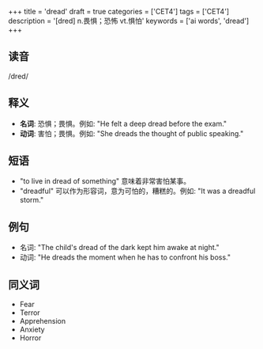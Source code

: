 +++
title = 'dread'
draft = true
categories = ['CET4']
tags = ['CET4']
description = '[dred] n.畏惧；恐怖 vt.惧怕'
keywords = ['ai words', 'dread']
+++

## 读音
/dred/

## 释义
- **名词**: 恐惧；畏惧。例如: "He felt a deep dread before the exam."
- **动词**: 害怕；畏惧。例如: "She dreads the thought of public speaking."

## 短语
- "to live in dread of something" 意味着非常害怕某事。
- "dreadful" 可以作为形容词，意为可怕的，糟糕的。例如: "It was a dreadful storm."

## 例句
- 名词: "The child's dread of the dark kept him awake at night."
- 动词: "He dreads the moment when he has to confront his boss."

## 同义词
- Fear
- Terror
- Apprehension
- Anxiety
- Horror
